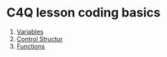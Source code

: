 # C4Q lesson coding basics

1. [Variables](variables.md)
2. [Control Structur](controlstructur.md)
2. [Functions](functions.md)